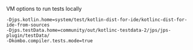 VM options to run tests locally

```
-Djps.kotlin.home=system/test/kotlin-dist-for-ide/kotlinc-dist-for-ide-from-sources
-Djps.testData.home=community/out/kotlinc-testdata-2/jps/jps-plugin/testData/
-Dkombo.compiler.tests.mode=true
```